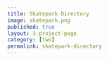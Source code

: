 ```yaml
---
title: Skatepark Directory 
image: skatepark.png
published: true
layout: 3-project-page
category: [two]
permalink: skatepark-directory
---
```

